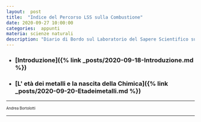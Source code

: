 ```yaml
---
layout:  post
title:  "Indice del Percorso LSS sulla Combustione"
date: 2020-09-27 10:00:00
categories:  appunti
materia: scienze naturali
description: "Diario di Bordo sul Laboratorio del Sapere Scientifico sulla Combustione."
---
```


<div class="nottoprint" markdown="1">


* ### [Introduzione]({% link _posts/2020-09-18-Introduzione.md %})
* ### [L' età dei metalli e la nascita della Chimica]({% link _posts/2020-09-20-Etadeimetalli.md %})


---

</div>

<sub><sup> 
Andrea Bortolotti
</sup></sub>

---
